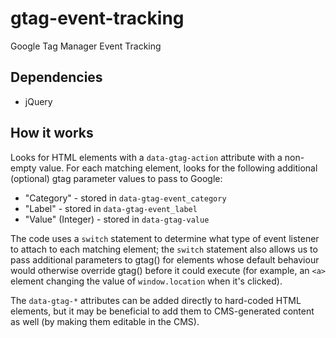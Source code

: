 # gtag-event-tracking
Google Tag Manager Event Tracking

## Dependencies

* jQuery

## How it works

Looks for HTML elements with a `data-gtag-action` attribute with a non-empty value. For each matching element, looks for the following additional (optional) gtag parameter values to pass to Google:

* "Category" - stored in `data-gtag-event_category`
* "Label" - stored in `data-gtag-event_label`
* "Value" (Integer) - stored in `data-gtag-value`

The code uses a `switch` statement to determine what type of event listener to attach to each matching element; the `switch` statement also allows us to pass additional parameters to gtag() for elements whose default behaviour would otherwise override gtag() before it could execute (for example, an `<a>` element changing the value of `window.location` when it's clicked).

The `data-gtag-*` attributes can be added directly to hard-coded HTML elements, but it may be beneficial to add them to CMS-generated content as well (by making them editable in the CMS).

